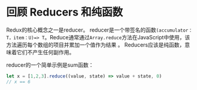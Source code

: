 # 回顾 Reducers 和纯函数

Redux的核心概念之一是reducer。 reducer是一个带签名的函数`(accumulator：T，item：U)=> T`。Reduce通常通过`Array.reduce`方法在JavaScript中使用，该方法遍历每个数组的项目并累加一个值作为结果 。 Reducers应该是纯函数，意味着它们不产生任何副作用。

reducer的一个简单示例是sum函数：

```js
let x = [1,2,3].reduce((value, state) => value + state, 0)
// x == 6
```